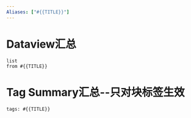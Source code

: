 ```yaml
---
Aliases: ["#{{TITLE}}"]
---
```

# Dataview汇总

```dataview
list
from #{{TITLE}}
```

# Tag Summary汇总--只对块标签生效

```add-summary
tags: #{{TITLE}}
```